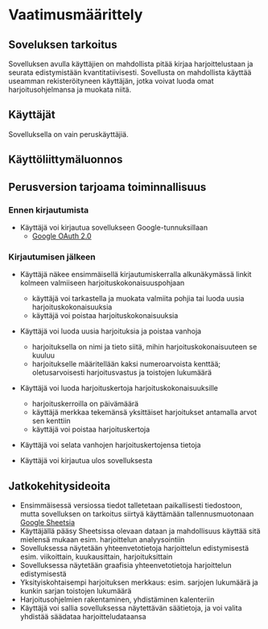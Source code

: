 # Vaatimusmäärittely

## Soveluksen tarkoitus

Sovelluksen avulla käyttäjien on mahdollista pitää kirjaa harjoittelustaan ja seurata edistymistään kvantitatiivisesti. Sovellusta on mahdollista käyttää useamman rekisteröityneen käyttäjän, jotka voivat luoda omat harjoitusohjelmansa ja muokata niitä.


## Käyttäjät

Sovelluksella on vain peruskäyttäjiä.


## Käyttöliittymäluonnos


## Perusversion tarjoama toiminnallisuus

### Ennen kirjautumista

- Käyttäjä voi kirjautua sovellukseen Google-tunnuksillaan
  - [Google OAuth 2.0](https://developers.google.com/api-client-library/java/google-api-java-client/oauth2)
  
  
### Kirjautumisen jälkeen

- Käyttäjä näkee ensimmäisellä kirjautumiskerralla alkunäkymässä linkit kolmeen valmiiseen harjoituskokonaisuuspohjaan
  - käyttäjä voi tarkastella ja muokata valmiita pohjia tai luoda uusia harjoituskokonaisuuksia
  - käyttäjä voi poistaa harjoituskokonaisuuksia
  
- Käyttäjä voi luoda uusia harjoituksia ja poistaa vanhoja
  - harjoituksella on nimi ja tieto siitä, mihin harjoituskokonaisuuteen se kuuluu
  - harjoitukselle määritellään kaksi numeroarvoista kenttää; oletusarvoisesti harjoitusvastus ja toistojen lukumäärä
  
- Käyttäjä voi luoda harjoituskertoja harjoituskokonaisuuksille
  - harjoituskerroilla on päivämäärä
  - käyttäjä merkkaa tekemänsä yksittäiset harjoitukset antamalla arvot sen kenttiin
  - käyttäjä voi poistaa harjoituskertoja
  
- Käyttäjä voi selata vanhojen harjoituskertojensa tietoja
  
- Käyttäjä voi kirjautua ulos sovelluksesta


## Jatkokehitysideoita

- Ensimmäisessä versiossa tiedot talletetaan paikallisesti tiedostoon, mutta sovelluksen on tarkoitus siirtyä käyttämään tallennusmuotonaan [Google Sheetsia](https://developers.google.com/api-client-library/java/apis/sheets/v4)
- Käyttäjällä pääsy Sheetsissa olevaan dataan ja mahdollisuus käyttää sitä mielensä mukaan esim. harjoittelun analyysointiin
- Sovelluksessa näytetään yhteenvetotietoja harjoittelun edistymisestä esim. viikoittain, kuukausittain, harjoituksittain
- Sovelluksessa näytetään graafisia yhteenvetotietoja harjoittelun edistymisestä
- Yksityiskohtaisempi harjoituksen merkkaus: esim. sarjojen lukumäärä ja kunkin sarjan toistojen lukumäärä
- Harjoitusohjelmien rakentaminen, yhdistäminen kalenteriin
- Käyttäjä voi sallia sovelluksessa näytettävän säätietoja, ja voi valita yhdistää säädataa harjoitteludataansa 
